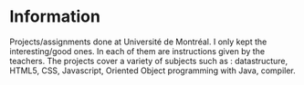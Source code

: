 # Information

Projects/assignments done at Université de Montréal. I only kept the interesting/good ones. In each of them are instructions given by the teachers. 
The projects cover a variety of subjects such as : datastructure, HTML5, CSS, Javascript, Oriented Object programming with Java, compiler.
